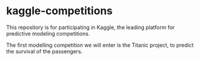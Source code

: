 kaggle-competitions
===================

This repository is for participating in Kaggle, the leading platform for predictive modeling competitions.

The first modelling competition we will enter is the Titanic project, to predict the survival of the passengers.
